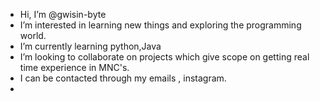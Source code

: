 -  Hi, I’m @gwisin-byte
-  I’m interested in learning new things and exploring the programming world. 
-  I’m currently learning python,Java
-  I’m looking to collaborate on projects which give scope on getting real time experience in MNC's.
-  I can be contacted through my emails , instagram.
- 

<!---
gwisin-byte/gwisin-byte is a ✨ special ✨ repository because its `README.md` (this file) appears on your GitHub profile.
You can click the Preview link to take a look at your changes.
--->
